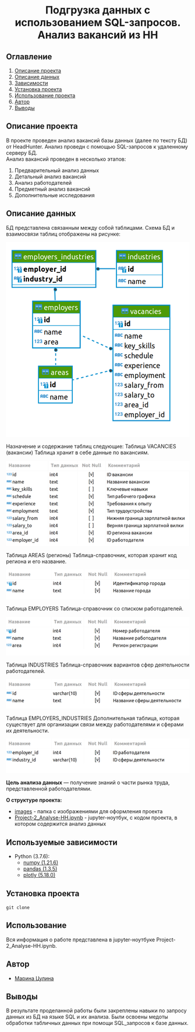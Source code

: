 # <center> Подгрузка данных с использованием SQL-запросов. Анализ вакансий из HH </center>
## Оглавление
1. [Описание проекта](#Описание-проекта)
2. [Описание данных](#Описание-данных)
3. [Зависимости](#Используемые-зависимости)
4. [Установка проекта](#Установка-проекта)
5. [Использование проекта](#Использование-проекта)
6. [Автор](#Автор)
7. [Выводы](#Выводы)

## Описание проекта

В проекте проведен анализ вакансий базы данных (далее по тексту БД) от HeadHunter. Анализ проведн с помощью SQL-запросов к удаленному серверу БД.   
Анализ вакансий проведен в несколько этапов:
1. Предварительный анализ данных  
2. Детальный анализ вакансий
3. Анализ работодателей
4. Предметный анализ вакансий
5. Дополнительные исследования

## Описание данных
БД представлена связанным между собой таблицами. Схема БД и взаимосвязи таблиц отображены на рисунке:

![](/images/table_1.png)

Назначение и содержание таблиц следующие:
Таблица VACANCIES (вакансии)
Таблица хранит в себе данные по вакансиям. 

![](/images/table_2.png)

Таблица AREAS (регионы)
Таблица-справочник, которая хранит код региона и его название.

![](/images/table_3.png)

Таблица EMPLOYERS
Таблица-справочник со списком работодателей.

![](/images/table_4.png)

Таблица INDUSTRIES
Таблица-справочник вариантов сфер деятельности работодателей.

![](/images/table_5.png)

Tаблица EMPLOYERS_INDUSTRIES
Дополнительная таблица, которая существует для организации связи между работодателями и сферами их деятельности.

![](/images/table_6.png)

**Цель анализа данных** — получение знаний о части рынка труда, представленной работодателями.

**О структуре проекта:**
* [images](./images) - папка с изображениями для оформления проекта
* [Project-2_Analyse-HH.ipynb](./Project-2_Analyse-HH.ipynb) - jupyter-ноутбук, с кодом проекта, в котором содержится анализ данных

## Используемые зависимости
* Python (3.7.6):
    * [numpy (1.21.6)](https://numpy.org)
    * [pandas (1.3.5)](https://pandas.pydata.org)
    * [plotly (5.18.0)](https://plotly.com)


## Установка проекта

```
git clone 
```

## Использование
Вся информация о работе представлена в jupyter-ноутбуке Project-2_Analyse-HH.ipynb. 

## Автор

* [Марина Цулина]()

## Выводы

В результате проделанной работы были закреплены навыки по запросу данных из БД на языке SQL и их анализа. Были освоены медоты обработки табличных данных при помощи SQL_запросов к базе данных.